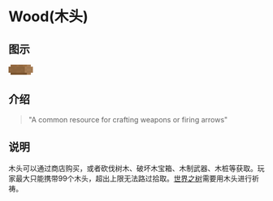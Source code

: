 # Wood(木头)

## 图示

![木头](assetes/items/Wood.png)

## 介绍

> "A common resource for crafting weapons or firing arrows"

## 说明

木头可以通过商店购买，或者砍伐树木、破坏木宝箱、木制武器、木桩等获取。玩家最大只能携带99个木头，超出上限无法路过拾取。[世界之树](?file=005-神社/007-世界之树 "世界之树")需要用木头进行祈祷。